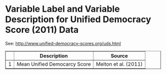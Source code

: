 # Variable Label and Variable Description for Unified Democracy Score (2011) Data
 See: <http://www.unified-democracy-scores.org/uds.html>

 <!-- html table generated in R 2.15.2 by xtable 1.7-0 package -->
<!-- Fri Nov 23 15:59:31 2012 -->
<TABLE border=1>
<TR> <TH>  </TH> <TH> Description </TH> <TH> Source </TH>  </TR>
  <TR> <TD align="right"> 1 </TD> <TD> Mean Unified Democarcy Score </TD> <TD> Melton et al. (2011) </TD> </TR>
   </TABLE>
